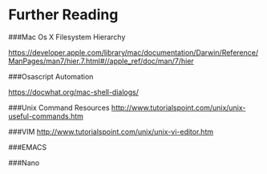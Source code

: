 Further Reading
=====


###Mac Os X Filesystem Hierarchy


https://developer.apple.com/library/mac/documentation/Darwin/Reference/ManPages/man7/hier.7.html#//apple_ref/doc/man/7/hier



###Osascript Automation

https://docwhat.org/mac-shell-dialogs/

###Unix Command Resources
http://www.tutorialspoint.com/unix/unix-useful-commands.htm



###VIM
http://www.tutorialspoint.com/unix/unix-vi-editor.htm

###EMACS

###Nano


